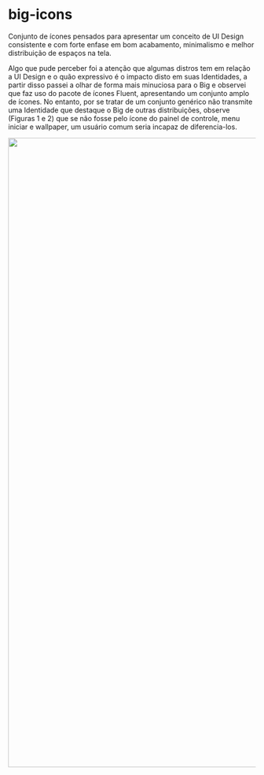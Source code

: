 # big-icons
Conjunto de ícones pensados para apresentar um conceito de UI Design consistente e com forte enfase em bom acabamento, minimalismo  e melhor distribuição de espaços na tela.

Algo que pude perceber foi a atenção que algumas distros tem em relação a UI Design e o quão expressivo é o impacto disto em suas Identidades, a partir disso passei a olhar de forma mais minuciosa para o Big e observei que faz uso do pacote de ícones Fluent, apresentando um conjunto amplo de ícones. No entanto, por se tratar de um conjunto genérico não transmite uma Identidade que destaque o Big de outras distribuições, observe (Figuras 1 e 2) que se não fosse pelo ícone do painel de controle, menu iniciar e wallpaper, um usuário comum seria incapaz de diferencia-los.

<img src="https://i.imgur.com/VyIU8NI.png" heigth="720" width="1280">
